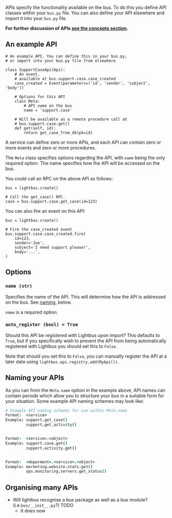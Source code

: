 APIs specify the functionality available on the bus. To do this you
define API classes within your `bus.py` file. You can also define
your API elsewhere and import it into your `bus.py` file.

**For further discussion of APIs [see the concepts section](../explanation/apis.md).**

## An example API

```python3
# An example API. You can define this in your bus.py,
# or import into your bus.py file from elsewhere

class SupportCaseApi(Api):
    # An event,
    # available at bus.support.case.case_created
    case_created = Event(parameters=('id', 'sender', 'subject', 'body'))

    # Options for this API
    class Meta:
        # API name on the bus
        name = 'support.case'

    # Will be available as a remote procedure call at
    # bus.support.case.get()
    def get(self, id):
        return get_case_from_db(pk=id)
```

A service can define zero or more APIs, and each API can contain
zero or more events and zero or more procedures.

The `Meta` class specifies options regarding the API, with `name` being
the only required option. The name specifies how the API will be
accessed on the bus.

You could call an RPC on the above API as follows:

```python3
bus = lightbus.create()

# Call the get_case() RPC.
case = bus.support.case.get_case(id=123)
```

You can also fire an event on this API:

```python3
bus = lightbus.create()

# Fire the case_created event
bus.support.case.case_created.fire(
    id=123,
    sender='Joe',
    subject='I need support please!',
    body='...',
)
```

## Options

### `name (str)`

Specifies the name of the API. This will determine how the API is addressed
on the bus. See [naming](#naming), below.

`name` is a required option.

### `auto_register (bool) = True`

Should this API be registered with Lightbus upon import? This defaults to `True`,
but if you specifically wish to prevent the API from being automatically
registered with Lightbus you should set this to `False`.

Note that should you set this to `False`, you can manually register the
API at a later date using `lightbus.api.registry.add(MyApi())`.

## Naming your APIs

As you can from the `Meta.name` option in the example above, API names
can contain periods which allow you
to structure your bus in a suitable form for your situation.
Some example API naming schemes may look like:

```coffeescript
# Example API naming schemes for use within Meta.name
Format:  <service>
Example: support.get_case()
         support.get_activity()


Format:  <service>.<object>
Example: support.case.get()
         support.activity.get()


Format:  <deparment>.<service>.<object>
Example: marketing.website.stats.get()
         ops.monitoring.servers.get_status()
```

## Organising many APIs

* Will lightbus recognise a bus package as well as a bus module?
  (i.e.`bus/__init__.py`?) TODO
    * It does now
